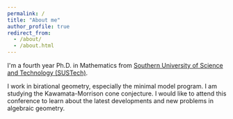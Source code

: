 ```yaml
---
permalink: /
title: "About me"
author_profile: true
redirect_from: 
  - /about/
  - /about.html
---
```


I'm a fourth year Ph.D. in Mathematics from [Southern University of Science and Technology (SUSTech)](http://www.sustech.edu.cn/en/).

I work in birational geometry, especially the minimal model program. I am studying the Kawamata-Morrison cone conjecture. I would like to attend this conference to learn about the latest developments and new problems in algebraic geometry.
